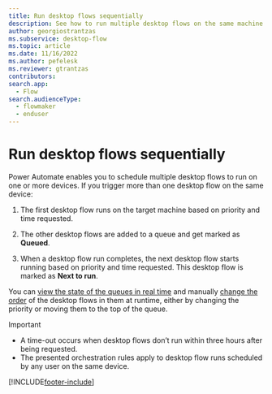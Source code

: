 ```yaml
---
title: Run desktop flows sequentially
description: See how to run multiple desktop flows on the same machine sequentially.
author: georgiostrantzas
ms.subservice: desktop-flow
ms.topic: article
ms.date: 11/16/2022
ms.author: pefelesk
ms.reviewer: gtrantzas
contributors:
search.app: 
  - Flow 
search.audienceType: 
  - flowmaker
  - enduser
---
```


# Run desktop flows sequentially

Power Automate enables you to schedule multiple desktop flows to run on one or more devices. If you trigger more than one desktop flow on the same device:

1. The first desktop flow runs on the target machine based on priority and time requested.

1. The other desktop flows are added to a queue and get marked as **Queued**.

1. When a desktop flow run completes, the next desktop flow starts running based on priority and time requested. This desktop flow is marked as **Next to run**.

You can [view the state of the queues in real time](monitor-desktop-flow-queues.md#view-run-queue-for-a-machine-or-machine-group) and manually [change the order](monitor-desktop-flow-queues.md#actions-on-a-run) of the desktop flows in them at runtime, either by changing the priority or moving them to the top of the queue.

> [!IMPORTANT]
>
> - A time-out occurs when desktop flows don’t run within three hours after being requested.
> - The presented orchestration rules apply to desktop flow runs scheduled by any user on the same device.

[!INCLUDE[footer-include](../includes/footer-banner.md)]
